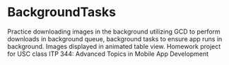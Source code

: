 # BackgroundTasks
Practice downloading images in the background utilizing GCD to perform downloads in background queue, background tasks to ensure app runs in background. Images displayed in animated table view.
Homework project for USC class ITP 344: Advanced Topics in Mobile App Development
